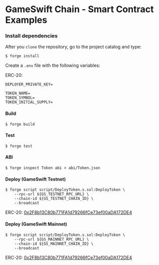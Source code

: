 # GameSwift Chain - Smart Contract Examples

### Install dependencies

After you `clone` the repository, go to the project catalog and type:

```shell
$ forge install
```

Create a `.env` file with the following variables:

ERC-20:

```shell
DEPLOYER_PRIVATE_KEY=

TOKEN_NAME=
TOKEN_SYMBOL=
TOKEN_INITIAL_SUPPLY=
```

#### Build

```shell
$ forge build
```

#### Test

```shell
$ forge test
```

#### ABI

```shell
$ forge inspect Token abi > abi/Token.json
```

#### Deploy (GameSwift Testnet)

```shell
$ forge script script/DeployToken.s.sol:DeployToken \
    --rpc-url ${GS_TESTNET_RPC_URL} \
    --chain-id ${GS_TESTNET_CHAIN_ID} \
    --broadcast
```

ERC-20: [0x2F8b13C80b771FA1d79266fCe73ef00aDA172DE4](https://testnet.gameswift.io/address/0x2F8b13C80b771FA1d79266fCe73ef00aDA172DE4)

#### Deploy (GameSwift Mainnet)

```shell
$ forge script script/DeployToken.s.sol:DeployToken \
    --rpc-url ${GS_MAINNET_RPC_URL} \
    --chain-id ${GS_MAINNET_CHAIN_ID} \
    --broadcast
```

ERC-20: [0x2F8b13C80b771FA1d79266fCe73ef00aDA172DE4](https://mainnet.gameswift.io/address/0x2F8b13C80b771FA1d79266fCe73ef00aDA172DE4)
